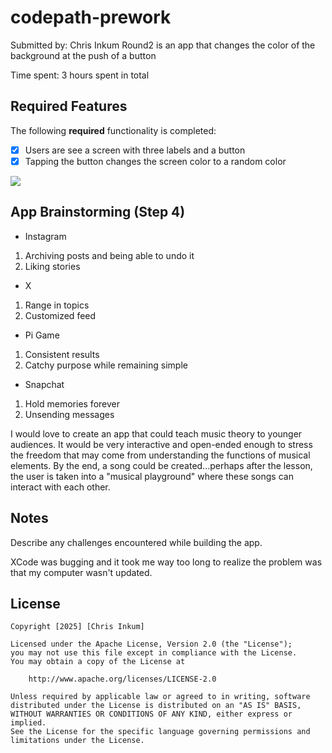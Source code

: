 # codepath-prework

Submitted by: Chris Inkum
Round2 is an app that changes the color of the background at the push of a button 

Time spent: 3 hours spent in total

## Required Features

The following **required** functionality is completed:

- [x] Users are see a screen with three labels and a button
- [x] Tapping the button changes the screen color to a random color
 
<div>
    <a href="https://www.loom.com/share/c924f18c1a314cc59f9588557dfb65f8">
    </a>
    <a href="https://www.loom.com/share/c924f18c1a314cc59f9588557dfb65f8">
      <img style="max-width:300px;" src="https://cdn.loom.com/sessions/thumbnails/c924f18c1a314cc59f9588557dfb65f8-a48ce484c78423ae-full-play.gif">
    </a>
  </div>
  
## App Brainstorming (Step 4)

- Instagram
1. Archiving posts and being able to undo it
2. Liking stories
- X
1. Range in topics
2. Customized feed
- Pi Game
1. Consistent results
2. Catchy purpose while remaining simple
- Snapchat
1. Hold memories forever
2. Unsending messages

I would love to create an app that could teach music theory to younger audiences. It would be very interactive and open-ended enough to stress the freedom that may come from understanding the functions of musical elements. By the end, a song could be created...perhaps after the lesson, the user is taken into a "musical playground" where these songs can interact with each other.


## Notes

Describe any challenges encountered while building the app.

XCode was bugging and it took me way too long to realize the problem was that my computer wasn't updated.

## License

    Copyright [2025] [Chris Inkum]

    Licensed under the Apache License, Version 2.0 (the "License");
    you may not use this file except in compliance with the License.
    You may obtain a copy of the License at

        http://www.apache.org/licenses/LICENSE-2.0

    Unless required by applicable law or agreed to in writing, software
    distributed under the License is distributed on an "AS IS" BASIS,
    WITHOUT WARRANTIES OR CONDITIONS OF ANY KIND, either express or implied.
    See the License for the specific language governing permissions and
    limitations under the License.
